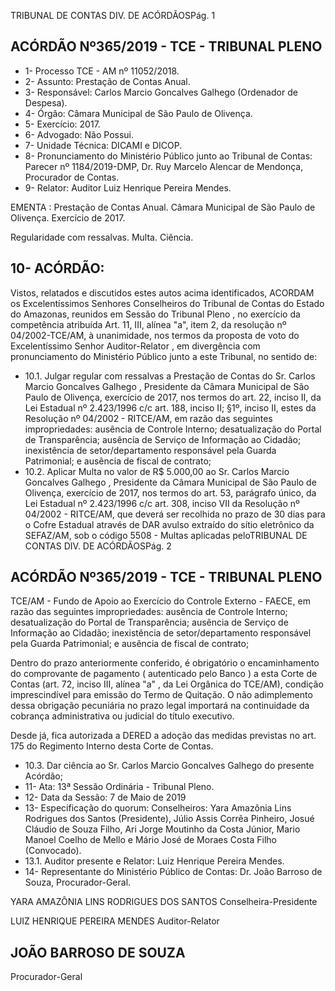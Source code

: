 TRIBUNAL DE CONTAS DIV. DE ACÓRDÃOSPág. 1

## ACÓRDÃO Nº365/2019 - TCE - TRIBUNAL PLENO

- 1- Processo TCE - AM nº 11052/2018.
- 2- Assunto: Prestação de Contas Anual.
- 3- Responsável: Carlos Marcio Goncalves Galhego (Ordenador de Despesa).
- 4- Órgão: Câmara Municipal de São Paulo de Olivença.
- 5- Exercício: 2017.
- 6- Advogado: Não Possui.
- 7- Unidade Técnica: DICAMI e DICOP.
- 8- Pronunciamento  do  Ministério  Público  junto  ao  Tribunal  de  Contas: Parecer  nº 1184/2019-DMP, Dr. Ruy Marcelo Alencar de Mendonça, Procurador de Contas.
- 9- Relator: Auditor Luiz Henrique Pereira Mendes.

EMENTA : Prestação  de  Contas  Anual. Câmara Municipal  de  São  Paulo  de  Olivença.  Exercício  de 2017.

Regularidade com ressalvas. Multa. Ciência.

## 10-  ACÓRDÃO:

Vistos, relatados e discutidos estes autos acima identificados, ACORDAM os Excelentíssimos Senhores Conselheiros do Tribunal de Contas do Estado do Amazonas, reunidos em Sessão do Tribunal Pleno , no exercício da competência atribuída Art. 11, III, alínea  "a",  item  2,  da  resolução  nº  04/2002-TCE/AM, à  unanimidade, nos  termos  da proposta  de  voto  do  Excelentíssimo  Senhor  Auditor-Relator , em  divergência com pronunciamento do Ministério Público junto a este Tribunal, no sentido de:

- 10.1. Julgar regular com ressalvas a Prestação de Contas do Sr. Carlos Marcio Goncalves Galhego , Presidente da Câmara Municipal de São Paulo de Olivença, exercício de 2017, nos termos do art. 22, inciso II, da Lei Estadual nº 2.423/1996 c/c art. 188, inciso II; §1º, inciso II, estes da  Resolução  nº  04/2002  -  RITCE/AM,  em  razão  das  seguintes impropriedades:  ausência  de  Controle  Interno;  desatualização  do Portal  de  Transparência;  ausência  de  Serviço  de  Informação  ao Cidadão; inexistência de setor/departamento responsável pela Guarda Patrimonial; e ausência de fiscal de contrato;
- 10.2. Aplicar  Multa no  valor  de R$  5.000,00 ao Sr. Carlos  Marcio Goncalves Galhego , Presidente da Câmara Municipal de São Paulo de Olivença, exercício de 2017, nos termos do art. 53, parágrafo único, da Lei Estadual nº 2.423/1996 c/c art. 308, inciso VII da Resolução nº 04/2002 - RITCE/AM, que deverá ser recolhida no prazo de 30 dias para  o  Cofre  Estadual  através  de  DAR  avulso  extraído  do  sítio eletrônico da SEFAZ/AM, sob o código 5508 - Multas aplicadas peloTRIBUNAL DE CONTAS DIV. DE ACÓRDÃOSPág. 2

## ACÓRDÃO Nº365/2019 - TCE - TRIBUNAL PLENO

TCE/AM - Fundo de Apoio ao Exercício do Controle Externo - FAECE, em razão das seguintes impropriedades: ausência de Controle Interno; desatualização  do  Portal  de  Transparência;  ausência  de  Serviço  de Informação ao Cidadão; inexistência de setor/departamento responsável pela Guarda Patrimonial; e ausência de fiscal de contrato;

Dentro do prazo anteriormente conferido, é obrigatório o encaminhamento  do  comprovante  de  pagamento  ( autenticado  pelo Banco )  a  esta Corte de Contas (art. 72, inciso III, alínea "a" , da Lei Orgânica do TCE/AM), condição imprescindível para emissão do Termo  de  Quitação.  O  não  adimplemento  dessa  obrigação pecuniária  no  prazo  legal  importará  na  continuidade  da  cobrança administrativa ou judicial do título executivo.

Desde já, fica autorizada a DERED a adoção das medidas previstas no art. 175 do Regimento Interno desta Corte de Contas.

- 10.3. Dar ciência ao Sr. Carlos Marcio Goncalves Galhego do presente Acórdão;
- 11-  Ata: 13ª Sessão Ordinária - Tribunal Pleno.
- 12-  Data da Sessão: 7 de Maio de 2019
- 13-  Especificação do quorum: Conselheiros: Yara Amazônia Lins Rodrigues dos Santos (Presidente),  Júlio  Assis  Corrêa  Pinheiro,  Josué  Cláudio  de  Souza  Filho,  Ari  Jorge Moutinho da Costa Júnior, Mario Manoel Coelho de Mello e Mário José de Moraes Costa Filho (Convocado).
- 13.1. Auditor presente e Relator: Luiz Henrique Pereira Mendes.
- 14-  Representante  do  Ministério  Público  de  Contas: Dr. João  Barroso  de  Souza, Procurador-Geral.

YARA AMAZÔNIA LINS RODRIGUES DOS SANTOS Conselheira-Presidente

LUIZ HENRIQUE PEREIRA MENDES Auditor-Relator

## JOÃO BARROSO DE SOUZA

Procurador-Geral